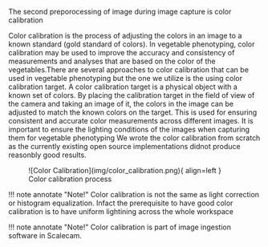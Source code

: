 The second preporocessing of image during image capture is color calibration

Color calibration is the process of adjusting the colors in an image to a known standard (gold standard of colors). In vegetable phenotyping, color calibration may be used to improve the accuracy and consistency of measurements and analyses that are based on the color of the vegetables.There are several approaches to color calibration that can be used in vegetable phenotyping but the one we utilize is the using color calibration target. A color calibration target is a physical object with a known set of colors. By placing the calibration target in the field of view of the camera and taking an image of it, the colors in the image can be adjusted to match the known colors on the target. This is used for ensuring consistent and accurate color measurements across different images. It is important to ensure the lighting conditions of the images when capturing them for vegetable phenotyping
We wrote the color calibration from scratch as the currently existing open source implementations didnot produce reasonbly good results.

<figure markdown>
  ![Color Calibration](img/color_calibration.png){ align=left }
  <figcaption>Color calibration process</figcaption>
</figure>

!!! note annotate "Note!"
    Color calibration is not the same as light correction or histogram equalization. Infact the prerequisite to have good color calibration is to have uniform lightining across the whole workspace

!!! note annotate "Note!"
    Color calibration is part of image ingestion software in Scalecam.